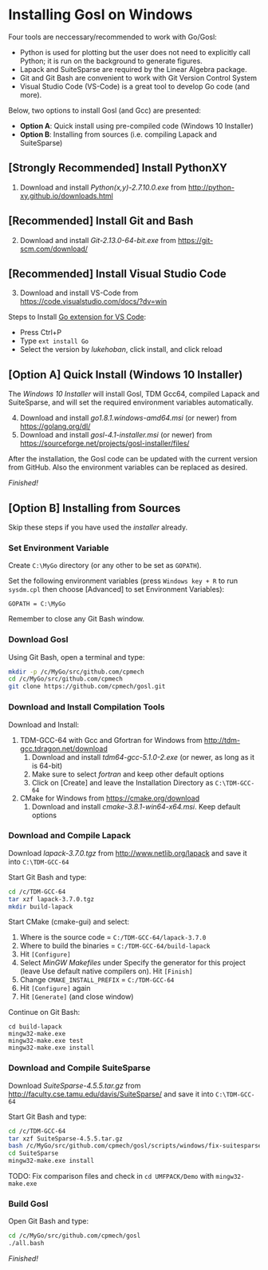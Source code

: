 # Installing Gosl on Windows

Four tools are neccessary/recommended to work with Go/Gosl:
* Python is used for plotting but the user does not need to explicitly call Python; it
  is run on the background to generate figures.
* Lapack and SuiteSparse are required by the Linear Algebra package.
* Git and Git Bash are convenient to work with Git Version Control System
* Visual Studio Code (VS-Code) is a great tool to develop Go code (and more).

Below, two options to install Gosl (and Gcc) are presented:
* __Option A__: Quick install using pre-compiled code (Windows 10 Installer)
* __Option B__: Installing from sources (i.e. compiling Lapack and SuiteSparse)

## [Strongly Recommended] Install PythonXY

1. Download and install *Python(x,y)-2.7.10.0.exe* from http://python-xy.github.io/downloads.html

## [Recommended] Install Git and Bash

2. Download and install *Git-2.13.0-64-bit.exe* from https://git-scm.com/download/

## [Recommended] Install Visual Studio Code

3. Download and install VS-Code from https://code.visualstudio.com/docs/?dv=win

Steps to Install [Go extension for VS Code](https://marketplace.visualstudio.com/items?itemName=lukehoban.Go):
* Press Ctrl+P
* Type `ext install Go`
* Select the version by *lukehoban*, click install, and click reload

## [Option A] Quick Install (Windows 10 Installer)

The _Windows 10 Installer_ will install Gosl, TDM Gcc64, compiled Lapack and SuiteSparse,
and will set the required environment variables automatically.

4. Download and install *go1.8.1.windows-amd64.msi* (or newer) from https://golang.org/dl/
5. Download and install *gosl-4.1-installer.msi* (or newer) from https://sourceforge.net/projects/gosl-installer/files/

After the installation, the Gosl code can be updated with the current version from GitHub.
Also the environment variables can be replaced as desired.

*Finished!*



## [Option B] Installing from Sources

Skip these steps if you have used the _installer_ already.

### Set Environment Variable

Create `C:\MyGo` directory (or any other to be set as `GOPATH`).

Set the following environment variables (press `Windows key + R` to run `sysdm.cpl` then choose
[Advanced] to set Environment Variables):

```
GOPATH = C:\MyGo
```

Remember to close any Git Bash window.

### Download Gosl

Using Git Bash, open a terminal and type:
```bash
mkdir -p /c/MyGo/src/github.com/cpmech
cd /c/MyGo/src/github.com/cpmech
git clone https://github.com/cpmech/gosl.git
```

### Download and Install Compilation Tools

Download and Install:
1. TDM-GCC-64 with Gcc and Gfortran for Windows from http://tdm-gcc.tdragon.net/download
   1. Download and install *tdm64-gcc-5.1.0-2.exe* (or newer, as long as it is 64-bit)
   2. Make sure to select *fortran* and keep other default options
   3. Click on [Create] and leave the Installation Directory as `C:\TDM-GCC-64`
2. CMake for Windows from https://cmake.org/download
   1. Download and install *cmake-3.8.1-win64-x64.msi*. Keep default options

### Download and Compile Lapack

Download *lapack-3.7.0.tgz* from http://www.netlib.org/lapack and save it into `C:\TDM-GCC-64`

Start Git Bash and type:
```bash
cd /c/TDM-GCC-64
tar xzf lapack-3.7.0.tgz
mkdir build-lapack
```

Start CMake (cmake-gui) and select:

1. Where is the source code = `C:/TDM-GCC-64/lapack-3.7.0`
2. Where to build the binaries = `C:/TDM-GCC-64/build-lapack`
3. Hit `[Configure]`
4. Select *MinGW Makefiles* under Specify the generator for this project (leave Use default native compilers on). Hit `[Finish]`
5. Change `CMAKE_INSTALL_PREFIX` = `C:/TDM-GCC-64`
6. Hit `[Configure]` again
7. Hit `[Generate]` (and close window)

Continue on Git Bash:

```
cd build-lapack
mingw32-make.exe
mingw32-make.exe test
mingw32-make.exe install
```

### Download and Compile SuiteSparse

Download *SuiteSparse-4.5.5.tar.gz* from http://faculty.cse.tamu.edu/davis/SuiteSparse/ and save it into `C:\TDM-GCC-64`

Start Git Bash and type:
```bash
cd /c/TDM-GCC-64
tar xzf SuiteSparse-4.5.5.tar.gz
bash /c/MyGo/src/github.com/cpmech/gosl/scripts/windows/fix-suitesparse/replace-files.bash
cd SuiteSparse
mingw32-make.exe install
```

TODO: Fix comparison files and check in `cd UMFPACK/Demo` with `mingw32-make.exe`

### Build Gosl

Open Git Bash and type:
```bash
cd /c/MyGo/src/github.com/cpmech/gosl
./all.bash
```

*Finished!*
